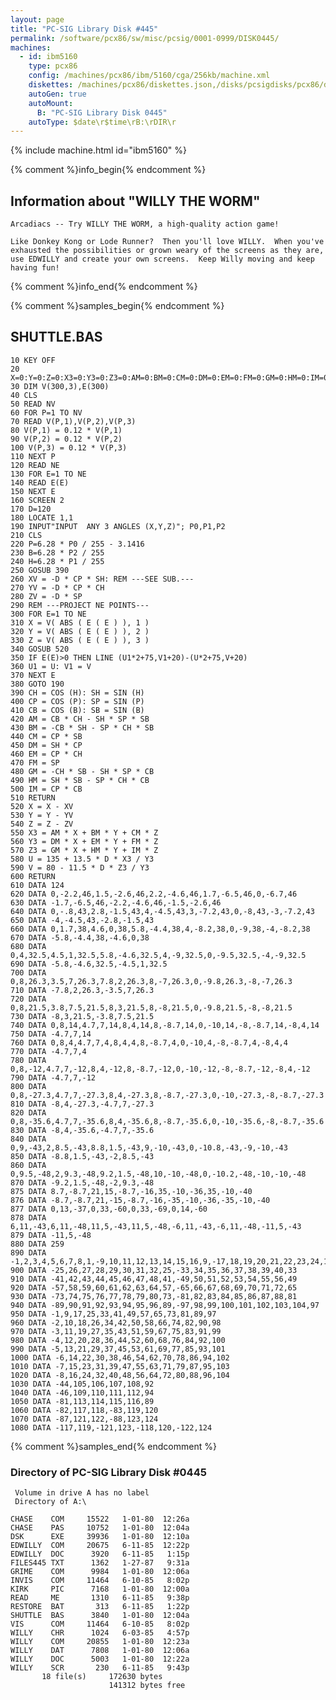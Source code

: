 ```yaml
---
layout: page
title: "PC-SIG Library Disk #445"
permalink: /software/pcx86/sw/misc/pcsig/0001-0999/DISK0445/
machines:
  - id: ibm5160
    type: pcx86
    config: /machines/pcx86/ibm/5160/cga/256kb/machine.xml
    diskettes: /machines/pcx86/diskettes.json,/disks/pcsigdisks/pcx86/diskettes.json
    autoGen: true
    autoMount:
      B: "PC-SIG Library Disk 0445"
    autoType: $date\r$time\rB:\rDIR\r
---
```


{% include machine.html id="ibm5160" %}

{% comment %}info_begin{% endcomment %}

## Information about "WILLY THE WORM"

    Arcadiacs -- Try WILLY THE WORM, a high-quality action game!
    
    Like Donkey Kong or Lode Runner?  Then you'll love WILLY.  When you've
    exhausted the possibilities or grown weary of the screens as they are,
    use EDWILLY and create your own screens.  Keep Willy moving and keep
    having fun!
{% comment %}info_end{% endcomment %}

{% comment %}samples_begin{% endcomment %}

## SHUTTLE.BAS

```bas
10 KEY OFF
20 X=0:Y=0:Z=0:X3=0:Y3=0:Z3=0:AM=0:BM=0:CM=0:DM=0:EM=0:FM=0:GM=0:HM=0:IM=0:D=0:P=0:B=0:H=0:U=0:V=0:U1=0:V1=0
30 DIM V(300,3),E(300)
40 CLS
50 READ NV
60 FOR P=1 TO NV
70 READ V(P,1),V(P,2),V(P,3)
80 V(P,1) = 0.12 * V(P,1)
90 V(P,2) = 0.12 * V(P,2)
100 V(P,3) = 0.12 * V(P,3)
110 NEXT P
120 READ NE
130 FOR E=1 TO NE
140 READ E(E)
150 NEXT E
160 SCREEN 2
170 D=120
180 LOCATE 1,1
190 INPUT"INPUT  ANY 3 ANGLES (X,Y,Z)"; P0,P1,P2
210 CLS
220 P=6.28 * P0 / 255 - 3.1416
230 B=6.28 * P2 / 255
240 H=6.28 * P1 / 255
250 GOSUB 390
260 XV = -D * CP * SH: REM ---SEE SUB.---
270 YV = -D * CP * CH
280 ZV = -D * SP
290 REM ---PROJECT NE POINTS---
300 FOR E=1 TO NE
310 X = V( ABS ( E ( E ) ), 1 )
320 Y = V( ABS ( E ( E ) ), 2 )
330 Z = V( ABS ( E ( E ) ), 3 )
340 GOSUB 520
350 IF E(E)>0 THEN LINE (U1*2+75,V1+20)-(U*2+75,V+20)
360 U1 = U: V1 = V
370 NEXT E
380 GOTO 190
390 CH = COS (H): SH = SIN (H)
400 CP = COS (P): SP = SIN (P)
410 CB = COS (B): SB = SIN (B)
420 AM = CB * CH - SH * SP * SB
430 BM = -CB * SH - SP * CH * SB
440 CM = CP * SB
450 DM = SH * CP
460 EM = CP * CH
470 FM = SP
480 GM = -CH * SB - SH * SP * CB
490 HM = SH * SB - SP * CH * CB
500 IM = CP * CB
510 RETURN
520 X = X - XV
530 Y = Y - YV
540 Z = Z - ZV
550 X3 = AM * X + BM * Y + CM * Z
560 Y3 = DM * X + EM * Y + FM * Z
570 Z3 = GM * X + HM * Y + IM * Z
580 U = 135 + 13.5 * D * X3 / Y3
590 V = 80 - 11.5 * D * Z3 / Y3
600 RETURN
610 DATA 124
620 DATA 0,-2.2,46,1.5,-2.6,46,2.2,-4.6,46,1.7,-6.5,46,0,-6.7,46
630 DATA -1.7,-6.5,46,-2.2,-4.6,46,-1.5,-2.6,46
640 DATA 0,-.8,43,2.8,-1.5,43,4,-4.5,43,3,-7.2,43,0,-8,43,-3,-7.2,43
650 DATA -4,-4.5,43,-2.8,-1.5,43
660 DATA 0,1.7,38,4.6,0,38,5.8,-4.4,38,4,-8.2,38,0,-9,38,-4,-8.2,38
670 DATA -5.8,-4.4,38,-4.6,0,38
680 DATA 0,4,32.5,4.5,1,32.5,5.8,-4.6,32.5,4,-9,32.5,0,-9.5,32.5,-4,-9,32.5
690 DATA -5.8,-4.6,32.5,-4.5,1,32.5
700 DATA 0,8,26.3,3.5,7,26.3,7.8,2,26.3,8,-7,26.3,0,-9.8,26.3,-8,-7,26.3
710 DATA -7.8,2,26.3,-3.5,7,26.3
720 DATA 0,8,21.5,3.8,7.5,21.5,8,3,21.5,8,-8,21.5,0,-9.8,21.5,-8,-8,21.5
730 DATA -8,3,21.5,-3.8,7.5,21.5
740 DATA 0,8,14,4.7,7,14,8,4,14,8,-8.7,14,0,-10,14,-8,-8.7,14,-8,4,14
750 DATA -4.7,7,14
760 DATA 0,8,4,4.7,7,4,8,4,4,8,-8.7,4,0,-10,4,-8,-8.7,4,-8,4,4
770 DATA -4.7,7,4
780 DATA 0,8,-12,4.7,7,-12,8,4,-12,8,-8.7,-12,0,-10,-12,-8,-8.7,-12,-8,4,-12
790 DATA -4.7,7,-12
800 DATA 0,8,-27.3,4.7,7,-27.3,8,4,-27.3,8,-8.7,-27.3,0,-10,-27.3,-8,-8.7,-27.3
810 DATA -8,4,-27.3,-4.7,7,-27.3
820 DATA 0,8,-35.6,4.7,7,-35.6,8,4,-35.6,8,-8.7,-35.6,0,-10,-35.6,-8,-8.7,-35.6
830 DATA -8,4,-35.6,-4.7,7,-35.6
840 DATA 0,9,-43,2,8.5,-43,8.8,1.5,-43,9,-10,-43,0,-10.8,-43,-9,-10,-43
850 DATA -8.8,1.5,-43,-2,8.5,-43
860 DATA 0,9.5,-48,2,9.3,-48,9.2,1.5,-48,10,-10,-48,0,-10.2,-48,-10,-10,-48
870 DATA -9.2,1.5,-48,-2,9.3,-48
875 DATA 8.7,-8.7,21,15,-8.7,-16,35,-10,-36,35,-10,-40
876 DATA -8.7,-8.7,21,-15,-8.7,-16,-35,-10,-36,-35,-10,-40
877 DATA 0,13,-37,0,33,-60,0,33,-69,0,14,-60
878 DATA 6,11,-43,6,11,-48,11,5,-43,11,5,-48,-6,11,-43,-6,11,-48,-11,5,-43
879 DATA -11,5,-48
880 DATA 259
890 DATA -1,2,3,4,5,6,7,8,1,-9,10,11,12,13,14,15,16,9,-17,18,19,20,21,22,23,24,17
900 DATA -25,26,27,28,29,30,31,32,25,-33,34,35,36,37,38,39,40,33
910 DATA -41,42,43,44,45,46,47,48,41,-49,50,51,52,53,54,55,56,49
920 DATA -57,58,59,60,61,62,63,64,57,-65,66,67,68,69,70,71,72,65
930 DATA -73,74,75,76,77,78,79,80,73,-81,82,83,84,85,86,87,88,81
940 DATA -89,90,91,92,93,94,95,96,89,-97,98,99,100,101,102,103,104,97
950 DATA -1,9,17,25,33,41,49,57,65,73,81,89,97
960 DATA -2,10,18,26,34,42,50,58,66,74,82,90,98
970 DATA -3,11,19,27,35,43,51,59,67,75,83,91,99
980 DATA -4,12,20,28,36,44,52,60,68,76,84,92,100
990 DATA -5,13,21,29,37,45,53,61,69,77,85,93,101
1000 DATA -6,14,22,30,38,46,54,62,70,78,86,94,102
1010 DATA -7,15,23,31,39,47,55,63,71,79,87,95,103
1020 DATA -8,16,24,32,40,48,56,64,72,80,88,96,104
1030 DATA -44,105,106,107,108,92
1040 DATA -46,109,110,111,112,94
1050 DATA -81,113,114,115,116,89
1060 DATA -82,117,118,-83,119,120
1070 DATA -87,121,122,-88,123,124
1080 DATA -117,119,-121,123,-118,120,-122,124
```

{% comment %}samples_end{% endcomment %}

### Directory of PC-SIG Library Disk #0445

     Volume in drive A has no label
     Directory of A:\

    CHASE    COM     15522   1-01-80  12:26a
    CHASE    PAS     10752   1-01-80  12:04a
    DSK      EXE     39936   1-01-80  12:10a
    EDWILLY  COM     20675   6-11-85  12:22p
    EDWILLY  DOC      3920   6-11-85   1:15p
    FILES445 TXT      1362   1-27-87   9:31a
    GRIME    COM      9984   1-01-80  12:06a
    INVIS    COM     11464   6-10-85   8:02p
    KIRK     PIC      7168   1-01-80  12:00a
    READ     ME       1310   6-11-85   9:38p
    RESTORE  BAT       313   6-11-85   1:22p
    SHUTTLE  BAS      3840   1-01-80  12:04a
    VIS      COM     11464   6-10-85   8:02p
    WILLY    CHR      1024   6-03-85   4:57p
    WILLY    COM     20855   1-01-80  12:23a
    WILLY    DAT      7808   1-01-80  12:06a
    WILLY    DOC      5003   1-01-80  12:22a
    WILLY    SCR       230   6-11-85   9:43p
           18 file(s)     172630 bytes
                          141312 bytes free
